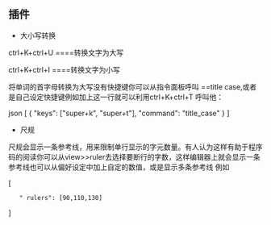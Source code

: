 

## 插件


- 大小写转换

ctrl+K+ctrl+U ====转换文字为大写

ctrl+K+ctrl+I   ====转换文字为小写

将单词的首字母转换为大写没有快捷键你可以从指令面板呼叫 ==title case,或者是自己设定快捷键例如加上这一行就可以利用ctrl+K+ctrl+T 呼叫他：

json [ { "keys": ["super+k", "super+t"], "command": "title_case" } ]


- 尺规

尺规会显示一条参考线，用来限制单行显示的字元数量。有人认为这样有助于程序码的阅读你可以从view>>ruler去选择要断行的字数，这样编辑器上就会显示一条参考线也可以从偏好设定中加上自定的数值，或是显示多条参考线 例如

[

       " rulers": [90,110,130]

]
